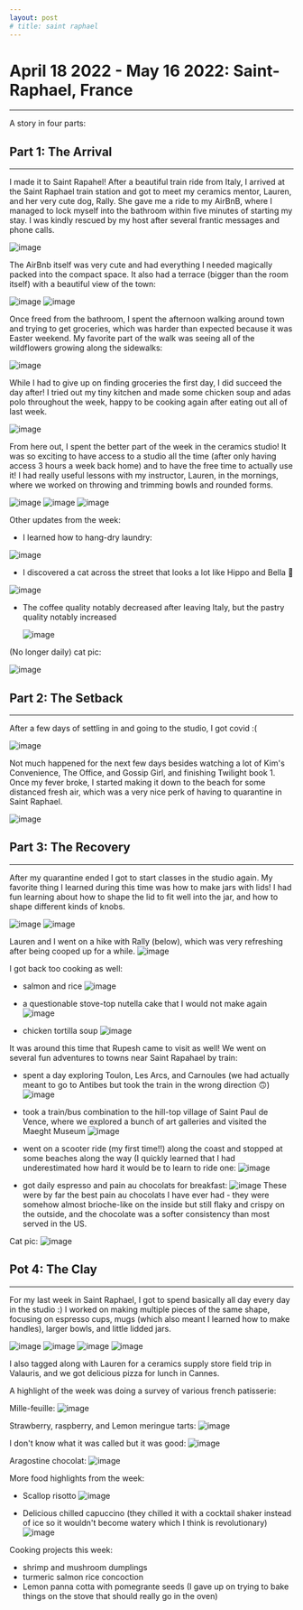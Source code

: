 ```yaml
---
layout: post
# title: saint raphael
---
```


# April 18 2022 - May 16 2022: Saint-Raphael, France
-------------------------------------------------------------------------------

A story in four parts:

## Part 1: The Arrival
-------------------------------------------------------------------------------

I made it to Saint Rapahel! After a beautiful train ride from Italy, I arrived
at the Saint Raphael train station and got to meet my ceramics mentor, Lauren,
and her very cute dog, Rally. She gave me a ride to my AirBnB, where I managed
to lock myself into the bathroom within five minutes of starting my stay. I was
kindly rescued by my host after several frantic messages and phone calls.

![image](https://drive.google.com/uc?export=view&id=19_rQ--VlE2WDxG2nZle6HDNyS-rZwdAk)

The AirBnb itself was very cute and had everything I needed magically packed 
into the compact space. It also had a terrace (bigger than the room itself) with
a beautiful view of the town:

![image](https://drive.google.com/uc?export=view&id=1WgAnc6ojodLtawMyrnMkmQPvcHoz_RfU)
![image](https://drive.google.com/uc?export=view&id=1fI39080AtmTmZre0X1WidBT1spzVo_u2)

Once freed from the bathroom, I spent the afternoon walking around town and 
trying to get groceries, which was harder than expected because it was Easter
weekend. My favorite part of the walk was seeing all of the wildflowers growing
along the sidewalks:

![image](https://drive.google.com/uc?export=view&id=1b9RPTkBw8JlvEBgvh8_HmFsrTSjvliwq)

While I had to give up on finding groceries the first day, I did succeed the day
after! I tried out my tiny kitchen and made some chicken soup and adas polo
throughout the week, happy to be cooking again after eating out all of last week.

![image](https://drive.google.com/uc?export=view&id=1zfxTKDxpowk5HnxaMbHVOdFpCTPxNLS0)

From here out, I spent the better part of the week in the ceramics studio! It was
so exciting to have access to a studio all the time (after only having access
3 hours a week back home) and to have the free time to actually use it! I had
really useful lessons with my instructor, Lauren, in the mornings, where we 
worked on throwing and trimming bowls and rounded forms.

![image](https://drive.google.com/uc?export=view&id=1nGmYv_sUWy1C8FSE8A0Kgh9E19YEfYgQ)
![image](https://drive.google.com/uc?export=view&id=1LBfseeeg93xBgeatsplZRrT87XcCizSd)
![image](https://drive.google.com/uc?export=view&id=1iZhD4ftx0MsZP3JIXrEa3X4iq4yDzvnD)

Other updates from the week:

- I learned how to hang-dry laundry:

![image](https://drive.google.com/uc?export=view&id=1fg3zPSKKMhIxslvEQf8u28wh0UqxBNK4)

- I discovered a cat across the street that looks a lot like Hippo and Bella 🥺

![image](https://drive.google.com/uc?export=view&id=12nX3Vv8VcUHXDmF9ylzCYWyM8AV2S5VT)

- The coffee quality notably decreased after leaving Italy, but the pastry
  quality notably increased

  ![image](https://drive.google.com/uc?export=view&id=15nbSWrYHIghBAa_YMsxBkf8S3G6of1OZ)

(No longer daily) cat pic:

![image](https://drive.google.com/uc?export=view&id=1dLvm60kb8lshkfrIB00bI526ImF-LfN2)

## Part 2: The Setback
-------------------------------------------------------------------------------

After a few days of settling in and going to the studio, I got covid :( 

![image](https://drive.google.com/uc?export=view&id=10lwuSKEwLjv43ySsnaNjKQH8UU95ll-b) 

Not much happened for the next few days besides watching a lot of Kim's 
Convenience, The Office, and Gossip Girl, and finishing Twilight book 1. Once 
my fever broke, I started making it down to the beach for some distanced fresh 
air, which was a very nice perk of having to quarantine in Saint Raphael.

![image](https://drive.google.com/uc?export=view&id=1kIYDD1tOiVOVUTI1RwVEH2d4ATCnCoGG)

## Part 3: The Recovery
-------------------------------------------------------------------------------

After my quarantine ended I got to start classes in the studio again. My 
favorite thing I learned during this time was how to make jars with lids! I had
fun learning about how to shape the lid to fit well into the jar, and how to
shape different kinds of knobs.

![image](https://drive.google.com/uc?export=view&id=1By9E0oXsTUwWCrkL0xAqmaFKL3xri9jK)
![image](https://drive.google.com/uc?export=view&id=1m8NE9YivtznklwaGcXNqqmxk4LS9HXuH)

Lauren and I went on a hike with Rally (below), which was very refreshing after being
cooped up for a while.
![image](https://drive.google.com/uc?export=view&id=13drIsB4T0tCbMSewQtbkK_qWPMQ80JyM)

I got back too cooking as well:

- salmon and rice
![image](https://drive.google.com/uc?export=view&id=1QFpYVy4LV7ZRi6lw5GynHvYePyucVJWq)

- a questionable stove-top nutella cake that I would not make again
![image](https://drive.google.com/uc?export=view&id=1DHZ4cmDYAkVgaIFVRktBENtuyn5gRT2v)

- chicken tortilla soup
![image](https://drive.google.com/uc?export=view&id=1xg0Vs1lNPT7s6XTdyI_gpL8hVkr7QuP6)

It was around this time that Rupesh came to visit as well! We went on several
fun adventures to towns near Saint Rapahael by train:
- spent a day exploring Toulon, Les Arcs, and Carnoules (we had actually meant 
  to go to Antibes but took the train in the wrong direction 🙃)
  ![image](https://drive.google.com/uc?export=view&id=1DQBYcnWVh2HHfQixaujX0-VEfNYAWIGh)

- took a train/bus combination to the hill-top village of Saint Paul de Vence, 
  where we explored a bunch of art galleries and visited the Maeght Museum
  ![image](https://drive.google.com/uc?export=view&id=1EW_hQZQAeAkvin6ir6s3Yh6mQDJLUIgP)
  
- went on a scooter ride (my first time!!) along the coast and stopped at some 
  beaches along the way (I quickly learned that I had underestimated how hard it
  would be to learn to ride one:
  ![image](https://drive.google.com/uc?export=view&id=11ehtRe6YTazSdI34XvC2YSwZhzC7hr6u)
  
- got daily espresso and pain au chocolats for breakfast:
  ![image](https://drive.google.com/uc?export=view&id=1Uaka_ANZNsaEj3tUGQ71BQDTXNk8UnXU)
  These were by far the best pain au chocolats I have ever had - they were
  somehow almost brioche-like on the inside but still flaky and crispy on the
  outside, and the chocolate was a softer consistency than most served in the
  US. 

Cat pic:
![image](https://drive.google.com/uc?export=view&id=12NqRfbJcZ-_RI7VyVxiYypGP_zq_oLct)
    
## Pot 4: The Clay
-------------------------------------------------------------------------------

For my last week in Saint Raphael, I got to spend basically all day every day 
in the studio :) I worked on making multiple pieces of the same shape, focusing on 
espresso cups, mugs (which also meant I learned how to make handles), larger
bowls, and little lidded jars.

![image](https://drive.google.com/uc?export=view&id=1pM4-K2Eyp9gorHa5mBZIfd6qZ0Nfx1d1)
![image](https://drive.google.com/uc?export=view&id=17gkdwmjqH1k7kDLs4fqtRX_jTtZoEJEI)
![image](https://drive.google.com/uc?export=view&id=1fm0B62VdYGBH73unXmz6tnOfPjfuz-0F)
![image](https://drive.google.com/uc?export=view&id=199FutDcHWKOgBmF310mSSMHZrKKNaxMv)

I also tagged along with Lauren for a ceramics supply store field trip in 
Valauris, and we got delicious pizza for lunch in Cannes.

A highlight of the week was doing a survey of various french patisserie:

Mille-feuille:
![image](https://drive.google.com/uc?export=view&id=1fVUwtVcTgnEJGCcb_R1Oc0Rq90s_DUUO)

Strawberry, raspberry, and Lemon meringue tarts:
![image](https://drive.google.com/uc?export=view&id=1Joj459b9L0N0tZmFMWuDyF6O334FgTVR)

I don't know what it was called but it was good:
![image](https://drive.google.com/uc?export=view&id=1DPDocBQjBkYT0ZBclyZ7idbL7l-YKqpM)

Aragostine chocolat:
![image](https://drive.google.com/uc?export=view&id=1Y8XtPQq6Io6IA99o3CEFgHlv_XtffgBJ)

More food highlights from the week:

- Scallop risotto
![image](https://drive.google.com/uc?export=view&id=1hjPtFXXnSZElY1pjVWC6RBaxchUENbPo)

- Delicious chilled capuccino (they chilled it with a cocktail shaker instead
  of ice so it wouldn't become watery which I think is revolutionary)
![image](https://drive.google.com/uc?export=view&id=1d3p9lRE2Zz4oFH7I7yZlHOwDWpKft1QL)


Cooking projects this week:
- shrimp and mushroom dumplings
- turmeric salmon rice concoction
- Lemon panna cotta with pomegrante seeds (I gave up on trying to bake things
  on the stove that should really go in the oven)


